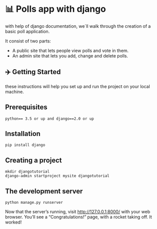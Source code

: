 
# 📊 Polls app with django

with help of django documentation, we`ll walk through the creation of a basic poll application.

It consist of two parts:
* A public site that lets people view polls and vote in them.
* An admin site that lets you add, change and delete polls. 


## ✈️ Getting Started

these instructions will help you set up and run the project on your local machine.
## Prerequisites
<code>python== 3.5 or up and django==2.0 or up</code>

## Installation

```
pip install django
```
## Creating a project

```
mkdir djangotutorial
django-admin startproject mysite djangotutorial
```

## The development server
```
python manage.py runserver
```

Now that the server’s running, visit http://127.0.0.1:8000/ with your web browser. You’ll see a “Congratulations!” page, with a rocket taking off. It worked!